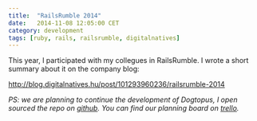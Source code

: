 ```yaml
---
title:  "RailsRumble 2014"
date:   2014-11-08 12:05:00 CET
category: development
tags: [ruby, rails, railsrumble, digitalnatives]
---
```


This year, I participated with my collegues in RailsRumble. I wrote a short summary about it on the company blog:

<http://blog.digitalnatives.hu/post/101293960236/railsrumble-2014>

_PS: we are planning to continue the development of Dogtopus, I open sourced the repo on [github](https://github.com/vbalazs/dogtopus).
You can find our planning board on [trello](https://trello.com/b/B3UxMetk/dogtopus)._
